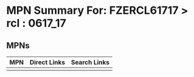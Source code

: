 



# MPN Summary For: FZERCL61717 > rcl : 0617_17

## MPNs
  

|MPN|Direct Links|Search Links|
| :--- | :--- | :--- |
||||
